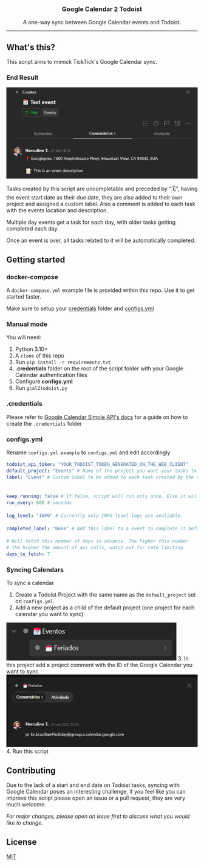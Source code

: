 <h3 align="center">Google Calendar 2 Todoist</h3>
<p align="center">A one-way sync between Google Calendar events and Todoist.</p>

---

## What's this?
This script aims to mimick TickTick's Google Calendar sync.


### End Result
<div align="center">
    <img alt="Gcal2Todoist Example" title="End result" src="./.github/images/end_result.png" />
</div>

Tasks created by this script are uncompletable and preceded by "🗓️", having the event start date as their due date, they are also added to their own project and assigned a custom label. Also a comment is added to each task with the events location and description.

Multiple day events get a task for each day, with older tasks getting completed each day.

Once an event is over, all tasks related to it will be automatically completed.

## Getting started

### docker-compose
A ``docker-compose.yml`` example file is provided within this repo. Use it to get started faster.

Make sure to setup your [credentials](#credentials) folder and [configs.yml](#configsyml)

### Manual mode

You will need:
1. Python 3.10+
2. A ``clone`` of this repo
3. Run ``pip install -r requirements.txt``
4. **.credentials** folder on the root of the script folder with your Google Calendar authentication files
5. Configure **configs.yml**
6. Run ``gcal2todoist.py``

### .credentials
Please refer to [Google Calendar Simple API's docs](https://google-calendar-simple-api.readthedocs.io/en/latest/getting_started.html#credentials) for a guide on how to create the ``.credentials`` folder

### configs.yml
Rename `configs.yml.example` to `configs.yml` and edit accordingly
```yaml
todoist_api_token: "YOUR_TODOIST_TOKEN_GENERATED_ON_THE_WEB_CLIENT"
default_project: "Events" # Name of the project you want your tasks to get added to. It will be created if it doesn't exist.
label: "Event" # Custom label to be added to each task created by the script.


keep_running: false # If false, script will run only once. Else it will run every n seconds
run_every: 600 # seconds

log_level: "INFO" # Currently only INFO level logs are avaliable.

completed_label: "Done" # Add this label to a event to complete it before it's given time (useful for full day events)

# Will fetch this number of days in advance. The higher this number
# the higher the amount of api calls, watch out for rate limiting
days_to_fetch: 7
```


### Syncing Calendars
To sync a calendar
1. Create a Todoist Project with the same name as the ``default_project`` set on ``configs.yml``.
2. Add a new project as a child of the default project (one project for each calendar you want to sync)
<img alt="Project Structure" title="Project Structure" src="./.github/images/project_structure.png" />
3. In this project add a project comment with the ID of the Google Calendar you want to sync
<img alt="Project Comment" title="Project Comment" src="./.github/images/calendar_comment.png" />
4. Run this script



## Contributing
Due to the lack of a start and end date on Todoist tasks, syncing with Google Calendar poses an interesting challenge, if you feel like you can improve this script please open an issue or a pull request, they are very much welcome.

*For major changes, please open an issue first to discuss what you would like to change.*

## License
[MIT](https://choosealicense.com/licenses/mit/)